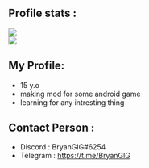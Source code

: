 ## Profile stats :
![](https://github-readme-stats.vercel.app/api?username=MrPictYT-art&count_private=true&show_icons=true&theme=radical)<br/>
![](https://github-readme-stats.vercel.app/api/top-langs/?username=MrPictYT-art&layout=compact&show_icons=true&theme=radical)<br/>

## My Profile:
- 15 y.o
- making mod for some android game
- learning for any intresting thing

## Contact Person :
- Discord : BryanGIG#6254
- Telegram : https://t.me/BryanGIG
